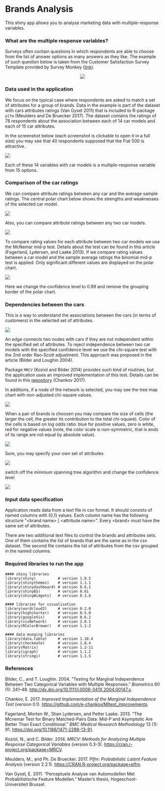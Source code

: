Brands Analysis
================

This shiny app allows you to analyse marketing data with multiple-response variables.

### What are the multiple response variables?

Surveys often contain questions in which respondents are able to choose from the list of answer options as many answers as they like. The example of such question below is taken from the Customer Satisfaction Survey Template provided by Survey Monkey ([link](https://www.surveymonkey.com/mp/customer-satisfaction-survey-template/)).

<p align="center">
<img src="screenshots/CustomerSatisfactoinTemplate_CATAquestion.png">
</p>

### Data used in the application

We focus on the typical case where respondents are asked to match a set of attributes for a group of brands. Data in the example is part of the dataset with cars attributes ratings (Van Gysel 2011) that is included to R-package `plfm` (Meulders and De Bruecker 2017). The dataset contains the ratings of 78 respondents about the association between each of 14 car models and each of 15 car attributes.

In the screenshot below (each screenshot is clickable to open it in a full size) you may see that 40 respondents supposed that the Fiat 500 is attractive.

[<img src = "screenshots/Overview_tab.png">](https://github.com/e-chankov/brandsAnalysis/blob/master/screenshots/Overview_tab.png?raw=true)

Each of these 14 variables with car models is a multiple-response variable from 15 options.

### Comparison of the car ratings

We can compare attribute ratings between any car and the average sample ratings. The central polar chart below shows the strengths and weaknesses of the selected car model.

[<img src = "screenshots/VolvoV50_vs_SampleAverage.png">](https://github.com/e-chankov/brandsAnalysis/blob/master/screenshots/VolvoV50_vs_SampleAverage.png?raw=true)

Also, you can compare attribute ratings between any two car models.

[<img src = "screenshots/Nissan_vs_Ford.png">](https://github.com/e-chankov/brandsAnalysis/blob/master/screenshots/Nissan_vs_Ford.png?raw=true)

To compare rating values for each attribute between two car models we use the McNemar mid-p test. Details about the test can be found in this article (Fagerland, Lydersen, and Laake 2013). If we compare rating values between a car model and the sample average ratings the binomial mid-p test is applied. Only significant different values are displayed on the polar chart.

[<img src = "screenshots/Nissan_vs_Ford_2.png">](https://github.com/e-chankov/brandsAnalysis/blob/master/screenshots/Nissan_vs_Ford_2.png?raw=true)

Here we change the confidence level to 0.99 and remove the grouping border of the polar chart.

### Dependencies between the cars

This is a way to understand the associations between the cars (in terms of customers) in the selected set of attributes.

[<img src = "screenshots/dependencies_tab_1.png">](https://github.com/e-chankov/brandsAnalysis/blob/master/screenshots/dependencies_tab_1.png?raw=true)

An edge connects two nodes with cars if they are not independent within the specified set of attributes. To reject independence between two car models with the specified confidence level we use the chi-square test with the 2nd order Rao-Scott adjustment. This approach was proposed in the article (Bilder and Loughin 2004).

Package `MRCV` (Koziol and Bilder 2014) provides such kind of routines, but the application uses an improved implementation of this test. Details can be found in this [repository](https://github.com/e-chankov/MItest_improvements) (Chankov 2017).

In additions, if a node of the network is selected, you may see the tree map chart with non-adjusted chi-square values.

[<img src = "screenshots/dependencies_tab_2.png">](https://github.com/e-chankov/brandsAnalysis/blob/master/screenshots/dependencies_tab_2.png?raw=true)

When a pair of brands is choosen you may compare the size of cells (the larger the cell, the greater its contribution to the total chi-square). Color of the cells is based on log odds ratio: blue for positive values, zero is white, red for negative values (note, the color scale is non-symmetric, that is ends of its range are not equal by absolute value).

[<img src = "screenshots/dependencies_tab_treeMap.png">](https://github.com/e-chankov/brandsAnalysis/blob/master/screenshots/dependencies_tab_treeMap.png?raw=true)

Sure, you may specify your own set of attributes

[<img src = "screenshots/dependencies_tab_3.png">](https://github.com/e-chankov/brandsAnalysis/blob/master/screenshots/dependencies_tab_3.png?raw=true)

switch off the minimum spanning tree algorithm and change the confidence level

[<img src = "screenshots/dependencies_tab_4.png">](https://github.com/e-chankov/brandsAnalysis/blob/master/screenshots/dependencies_tab_4.png?raw=true)

### Input data specification

Application reads data from a text file in csv format. It should consists of named columns with {0,1} values. Each column name has the following structure "&lt;brand name&gt; | &lt;attribute name&gt;". Every &lt;brand&gt; must have the same set of attributes.

There are two additional text files to control the brands and attributes sets. One of them contains the list of brands that are the same as in the csv dataset. The second file contains the list of attributes from the csv grouped in the named columns.

### Required libraries to run the app

    #### shiny libraries
    library(shiny)          # version 1.0.5
    library(shinythemes)    # version 1.1.1
    library(shinydashboard) # version 0.6.1
    library(shinyBS)        # version 0.61
    library(shinyWidgets)   # version 0.3.6

    #### libraries for visualization
    library(wordcloud2)     # version 0.2.0
    library(highcharter)    # version 0.5.0
    library(googleVis)      # version 0.6.2
    library(visNetwork)     # version 2.0.1
    library(RColorBrewer)   # version 1.1-2

    #### data munging libraries
    library(data.table)     # version 1.10.4
    library(checkmate)      # version 1.8.4
    library(Matrix)         # version 1.2-11 
    library(igraph)         # version 1.1.2
    library(stringi)        # version 1.1.5

### References

Bilder, C., and T. Loughin. 2004. “Testing for Marginal Independence Between Two Categorical Variables with Multiple Responses.” *Biometrics* 60 (1): 241–48. <http://dx.doi.org/10.1111/j.0006-341X.2004.00147.x>.

Chankov, E. 2017. *Improved Implementation of the Marginal Independence Test* (version 0.1). <https://github.com/e-chankov/MItest_improvements>.

Fagerland, Morten W., Stian Lydersen, and Petter Laake. 2013. “The Mcnemar Test for Binary Matched-Pairs Data: Mid-P and Asymptotic Are Better Than Exact Conditional.” *BMC Medical Research Methodology* 13 (1): 91. <https://doi.org/10.1186/1471-2288-13-91>.

Koziol, N., and C. Bilder. 2014. *MRCV: Methods for Analyzing Multiple Response Categorical Variables* (version 0.3-3). <https://cran.r-project.org/package=MRCV>.

Meulders, M., and Ph. De Bruecker. 2017. *Plfm: Probabilistic Latent Feature Analysis* (version 2.2.1). <https://CRAN.R-project.org/package=plfm>.

Van Gysel, E. 2011. “Perceptuele Analyse van Automodellen Met Probabilistische Feature Modellen.” Master’s thesis, Hogeschool-Universiteit Brussel.
